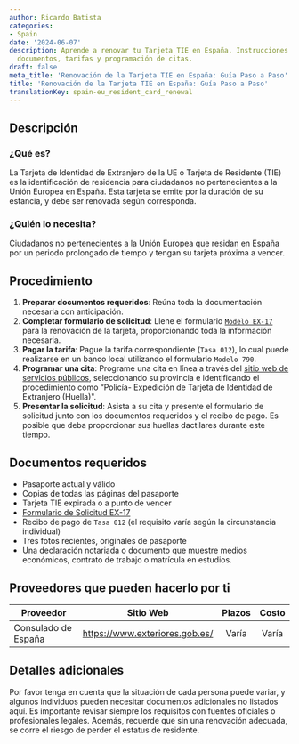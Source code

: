 ```yaml
---
author: Ricardo Batista
categories:
- Spain
date: '2024-06-07'
description: Aprende a renovar tu Tarjeta TIE en España. Instrucciones claras sobre
  documentos, tarifas y programación de citas.
draft: false
meta_title: 'Renovación de la Tarjeta TIE en España: Guía Paso a Paso'
title: 'Renovación de la Tarjeta TIE en España: Guía Paso a Paso'
translationKey: spain-eu_resident_card_renewal
---
```



## Descripción
### ¿Qué es?
La Tarjeta de Identidad de Extranjero de la UE o Tarjeta de Residente (TIE) es la identificación de residencia para ciudadanos no pertenecientes a la Unión Europea en España. Esta tarjeta se emite por la duración de su estancia, y debe ser renovada según corresponda.
### ¿Quién lo necesita?
Ciudadanos no pertenecientes a la Unión Europea que residan en España por un periodo prolongado de tiempo y tengan su tarjeta próxima a vencer.

## Procedimiento
1. **Preparar documentos requeridos**: Reúna toda la documentación necesaria con anticipación.
2. **Completar formulario de solicitud**: Llene el formulario [`Modelo EX-17`](https://sede.administracionespublicas.gob.es/modelosoficiales/) para la renovación de la tarjeta, proporcionando toda la información necesaria.
3. **Pagar la tarifa**: Pague la tarifa correspondiente (`Tasa 012`), lo cual puede realizarse en un banco local utilizando el formulario `Modelo 790`.
4. **Programar una cita**: Programe una cita en línea a través del [sitio web de servicios públicos](https://sede.administracionespublicas.gob.es/icpplus/), seleccionando su provincia e identificando el procedimiento como “Policía- Expedición de Tarjeta de Identidad de Extranjero (Huella)".
5. **Presentar la solicitud**: Asista a su cita y presente el formulario de solicitud junto con los documentos requeridos y el recibo de pago. Es posible que deba proporcionar sus huellas dactilares durante este tiempo.

## Documentos requeridos
- Pasaporte actual y válido
- Copias de todas las páginas del pasaporte
- Tarjeta TIE expirada o a punto de vencer
- [Formulario de Solicitud EX-17](https://sede.administracionespublicas.gob.es/modelosoficiales/)
- Recibo de pago de `Tasa 012` (el requisito varía según la circunstancia individual)
- Tres fotos recientes, originales de pasaporte
- Una declaración notariada o documento que muestre medios económicos, contrato de trabajo o matrícula en estudios.

## Proveedores que pueden hacerlo por ti

| Proveedor        |     Sitio Web     |     Plazos    |       Costo      |
| --------------- | --------------- |  :-------------: | :-------------: |
| Consulado de España      |  https://www.exteriores.gob.es/       |      Varía      |        Varía       |

## Detalles adicionales
Por favor tenga en cuenta que la situación de cada persona puede variar, y algunos individuos pueden necesitar documentos adicionales no listados aquí. Es importante revisar siempre los requisitos con fuentes oficiales o profesionales legales. Además, recuerde que sin una renovación adecuada, se corre el riesgo de perder el estatus de residente.